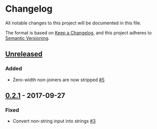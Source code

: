 # Changelog
All notable changes to this project will be documented in this file.

The format is based on [Keep a Changelog](https://keepachangelog.com/en/1.0.0/),
and this project adheres to [Semantic Versioning](https://semver.org/spec/v2.0.0.html).

## [Unreleased]
### Added
- Zero-width non-joiners are now stripped [#5](https://github.com/soundasleep/html2text_ruby/pull/5)

## [0.2.1] - 2017-09-27
### Fixed
- Convert non-string input into strings [#3](https://github.com/soundasleep/html2text_ruby/pull/3)

[Unreleased]: https://github.com/soundasleep/html2text/compare/0.2.1...HEAD
[0.2.1]: https://github.com/soundasleep/html2text/compare/0.2.1...0.2.1
